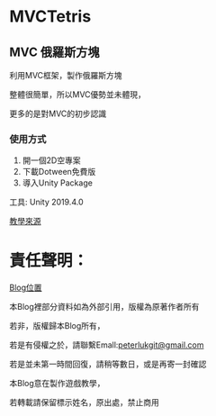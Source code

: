 # MVCTetris

## MVC 俄羅斯方塊

利用MVC框架，製作俄羅斯方塊

整體很簡單，所以MVC優勢並未體現，

更多的是對MVC的初步認識

### 使用方式

1. 開一個2D空專案
2. 下載Dotween免費版
3. 導入Unity Package


工具: 
Unity 2019.4.0

[教學來源](https://www.bilibili.com/video/BV1Lf4y1U7cu?p=1)


# 責任聲明：

[Blog位置](https://www.notion.so/Blog-f5fca1cafe1f4379aebeeb6260dd3dc6)

本Blog裡部分資料如為外部引用，版權為原著作者所有

若非，版權歸本Blog所有，

若是有侵權之於，請聯繫Emall:peterlukgit@gmail.com

若是並未第一時間回復，請稍等數日，或是再寄一封確認

本Blog意在製作遊戲教學，

若轉載請保留標示姓名，原出處，禁止商用